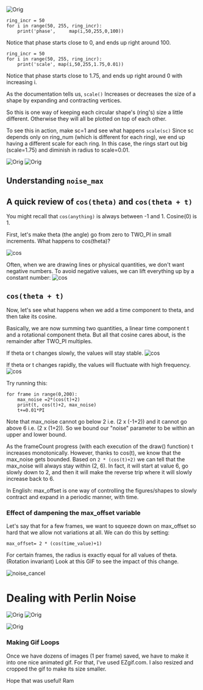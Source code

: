 
![Orig](images/cn_purple.gif)

```
ring_incr = 50
for i in range(50, 255, ring_incr):
    print('phase',     map(i,50,255,0,100))
```
Notice that phase starts close to 0, and ends up right around 100.

```
ring_incr = 50
for i in range(50, 255, ring_incr):
    print('scale', map(i,50,255,1.75,0.01))    
```

Notice that phase starts close to 1.75, and ends up right around 0 with increasing i.

As the documentation tells us,  `scale()` Increases or decreases the size of a shape by expanding and contracting vertices.

So this is one way of keeping each circular shape's (ring's) size a little different.  Otherwise they will all be plotted on top of each other.

To see this in action, make sc=1 and see what happens
`scale(sc)` 
Since sc depends only on ring_num (which is different for each ring), we end up having a different scale
for each ring. In this case, the rings start out big (scale=1.75) and diminish in radius to scale=0.01.

![Orig](images/cn_triangles.gif)
![Orig](images/cn_hex.gif)


## Understanding `noise_max`

## A quick review of `cos(theta)` and `cos(theta + t)`

You might recall that `cos(anything)` is always between -1 and 1. Cosine(0) is 1.

First, let's make theta (the angle) go from zero to TWO_PI in small increments.
What happens to cos(theta)?

![cos](images/cos_theta.png)

Often, when we are drawing lines or physical quantities, we don't want negative numbers. 
To avoid negative values, we can lift everything up by a constant number:
![cos](images/cos_theta_plus_offset.png)

## `cos(theta + t)`
Now, let's see what happens when we add a time component to theta, and then take its cosine.

Basically, we are now summing two quantities, a linear time component t and a rotational component theta.
But all that cosine cares about, is the remainder after TWO_PI multiples.

If theta or t changes slowly, the values will stay stable.
![cos](images/cos_theta0.5_plus_t.png)


If theta or t changes rapidly, the values will fluctuate with high frequency.
![cos](images/cos_theta_plus_t.png)


Try running this:
```
for frame in range(0,200):
    max_noise =2*(cos(t)+2)
    print(t, cos(t)+2, max_noise)
    t+=0.01*PI
```
Note that max_noise cannot go below 2 i.e. (2 x (-1+2)) and it cannot go above 6 i.e. (2 x (1+2)).
So we bound our "noise" parameter to be within an upper and lower bound.


As the frameCount progress (with each execution of the draw() function) t increases monotonically.
However, thanks to cos(t), we know that the max_noise gets bounded. 
Based on `2 * (cos(t)+2)` we can tell that the max_noise will always stay within (2, 6).
In fact, it will start at value 6, go slowly down to 2, and then it will make the reverse trip where it will
slowly increase back to 6.

In English: max_offset is one way of controlling the figures/shapes to slowly contract and expand in a periodic manner, with time.

### Effect of dampening the max_offset variable

Let's say that for a few frames, we want to squeeze down on max_offset so hard that we allow not variations at all. We can do this by setting:

```
max_offset= 2 * (cos(time_value)+1)
```

For certain frames, the radius is exactly equal for all values of theta. (Rotation invariant)
Look at this GIF to see the impact of this change.

![noise_cancel](images/noise_cancel.gif)




# Dealing with Perlin Noise

![Orig](images/same_phase_all_rings_similar.png)
![Orig](images/same_phase_all_rings_similar2.png)


![Orig](images/cn_red_no_linear_noise.gif)



### Making Gif Loops

Once we have dozens of images (1 per frame) saved, we have to make it into one nice animated gif.
For that, I've used EZgif.com. I also resized and cropped the gif to make its size smaller.

Hope that was useful!
Ram
